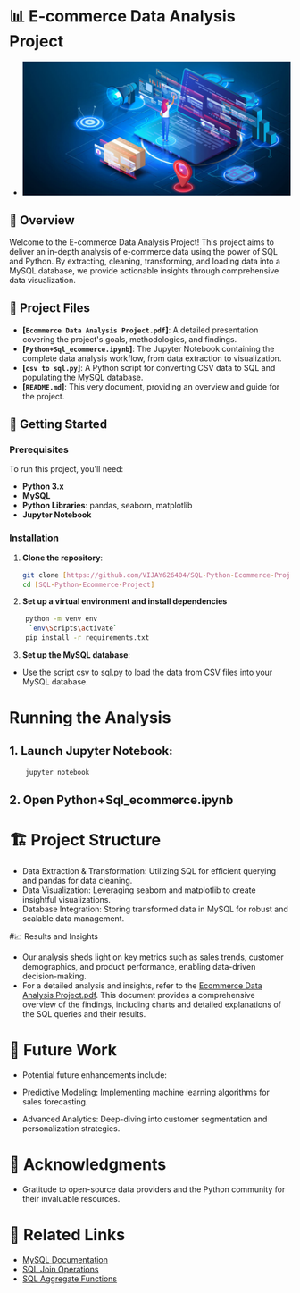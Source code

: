 # 📊 E-commerce Data Analysis Project

- <img src="https://github.com/VIJAY626404/SQL-Python-Ecommerce-Project/blob/main/E-commerce.jpg" alt="Output Example" width="900"/>

## 📝 Overview

Welcome to the E-commerce Data Analysis Project! This project aims to deliver an in-depth analysis of e-commerce data using the power of SQL and Python. By extracting, cleaning, transforming, and loading data into a MySQL database, we provide actionable insights through comprehensive data visualization.

## 📂 Project Files

- **[`Ecommerce Data Analysis Project.pdf`]**: A detailed presentation covering the project's goals, methodologies, and findings.
- **[`Python+Sql_ecommerce.ipynb`]**: The Jupyter Notebook containing the complete data analysis workflow, from data extraction to visualization.
- **[`csv to sql.py`]**: A Python script for converting CSV data to SQL and populating the MySQL database.
- **[`README.md`]**: This very document, providing an overview and guide for the project.

## 🚀 Getting Started

### Prerequisites

To run this project, you'll need:

- **Python 3.x**
- **MySQL**
- **Python Libraries**: pandas, seaborn, matplotlib
- **Jupyter Notebook**

### Installation

1. **Clone the repository**:
   ```bash
   git clone [https://github.com/VIJAY626404/SQL-Python-Ecommerce-Project.git]
   cd [SQL-Python-Ecommerce-Project]
   ```
2. **Set up a virtual environment and install dependencies**
```bash
    python -m venv env
     `env\Scripts\activate`
    pip install -r requirements.txt
```
3. **Set up the MySQL database**:
- Use the script csv to sql.py to load the data from CSV files into your MySQL database.

# Running the Analysis
## 1. Launch Jupyter Notebook:
```bash
    jupyter notebook
```
## 2. Open Python+Sql_ecommerce.ipynb

# 🏗️ Project Structure
- Data Extraction & Transformation: Utilizing SQL for efficient querying and pandas for data cleaning.
- Data Visualization: Leveraging seaborn and matplotlib to create insightful visualizations.
- Database Integration: Storing transformed data in MySQL for robust and scalable data management.

#📈 Results and Insights
- Our analysis sheds light on key metrics such as sales trends, customer demographics, and product performance, enabling data-driven decision-making.
- For a detailed analysis and insights, refer to the [Ecommerce Data Analysis Project.pdf](Ecommerce%Data%Analysis%Project.pdf). This document provides a comprehensive overview of the findings, including charts and detailed explanations of the SQL queries and their results.

# 🚀 Future Work
- Potential future enhancements include:

- Predictive Modeling: Implementing machine learning algorithms for sales forecasting.
- Advanced Analytics: Deep-diving into customer segmentation and personalization strategies.

# 🙌 Acknowledgments
- Gratitude to open-source data providers and the Python community for their invaluable resources.
  
# 🔗 Related Links
- [MySQL Documentation](https://dev.mysql.com/doc/)
- [SQL Join Operations](https://www.w3schools.com/sql/sql_join.asp)
- [SQL Aggregate Functions](https://www.w3schools.com/sql/sql_func_aggregate.asp)


